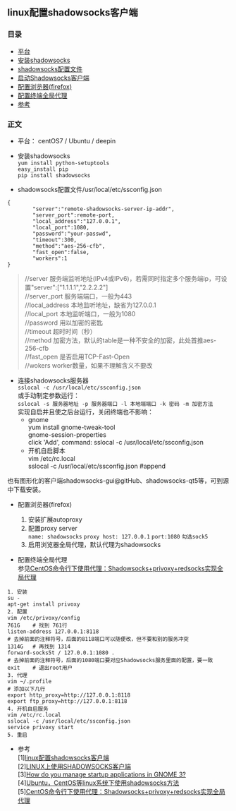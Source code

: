 ## linux配置shadowsocks客户端
### 目录
* [平台](#平台)
* [安装shadowsocks](#安装shadowsocks)
* [shadowsocks配置文件](#shadowsocks配置文件)
* [启动Shadowsocks客户端](#启动Shadowsocks客户端)
* [配置浏览器(firefox)](#配置浏览器(firefox))
* [配置终端全局代理](#配置终端全局代理)
* [参考](#参考)  

### 正文
- 平台： centOS7 / Ubuntu / deepin
- 安装shadowsocks  
  `yum install python-setuptools`  
  `easy_install pip`    
  `pip install shadowsocks`  

- shadowsocks配置文件/usr/local/etc/ssconfig.json
```
{
        "server":"remote-shadowsocks-server-ip-addr",
        "server_port":remote-port,
        "local_address":"127.0.0.1",
        "local_port":1080,
        "password":"your-passwd",
        "timeout":300,
        "method":"aes-256-cfb",
        "fast_open":false,
        "workers":1
}
```

>//server        服务端监听地址(IPv4或IPv6)，若需同时指定多个服务端ip，可设置"server":["1.1.1.1","2.2.2.2"]  
//server_port   服务端端口，一般为443  
//local_address 本地监听地址，缺省为127.0.0.1  
//local_port    本地监听端口，一般为1080  
//password  用以加密的密匙  
//timeout       超时时间（秒）  
//method          加密方法，默认的table是一种不安全的加密，此处首推aes-256-cfb  
//fast_open 是否启用TCP-Fast-Open  
//wokers        worker数量，如果不理解含义不要改   

- 连接shadowsocks服务器  
   `sslocal -c /usr/local/etc/ssconfig.json`  
   或手动制定参数运行：  
   `sslocal -s 服务器地址 -p 服务器端口 -l 本地端端口 -k 密码 -m 加密方法`  
   实现自启并且使之后台运行，关闭终端也不影响：  
    * gnome  
    yum install gnome-tweak-tool   
    gnome-session-properties    
    click 'Add', command: sslocal -c /usr/local/etc/ssconfig.json      
    * 开机自启脚本  
    vim /etc/rc.local  
    sslocal -c /usr/local/etc/ssconfig.json  #append

也有图形化的客户端shadowsocks-gui@gitHub、shadowsocks-qt5等，可到源中下载安装。

- 配置浏览器(firefox)  
  1. 安装扩展autoproxy
  2. 配置proxy server  
  `name: shadowsocks`
  `proxy host: 127.0.0.1`
  `port:1080`
  `勾选sock5`
  3. 启用浏览器全局代理，默认代理为shadowsocks  

- 配置终端全局代理   
参见[CentOS命令行下使用代理：Shadowsocks+privoxy+redsocks实现全局代理](https://laowang.me/centos-global-privoxy.html)
``` 
1. 安装
su -
apt-get install privoxy
2. 配置
vim /etc/privoxy/config
761G	# 找到 761行
listen-address 127.0.0.1:8118
# 去掉前面的注释符号，后面的8118端口可以随便改，但不要和别的服务冲突
1314G	# 再找到 1314
forward-socks5t / 127.0.0.1:1080 .
# 去掉前面的注释符号，后面的1080端口要对应Shadowsocks服务里面的配置，要一致
exit	# 退出root用户
3. 代理
vim ~/.profile
# 添加以下几行
export http_proxy=http://127.0.0.1:8118
export ftp_proxy=http://127.0.0.1:8118
4. 开机自启服务
vim /etc/rc.local
sslocal -c /usr/local/etc/ssconfig.json
service privoxy start
5. 重启
```

- 参考  
[1][linux配置shadowsocks客户端](http://my.oschina.net/u/1432769/blog/619651)  
[2][LINUX上使用SHADOWSOCKS客户端](http://blog.liyibo.org/linux-shadowsocks-client/)  
[3][How do you manage startup applications in GNOME 3?](https://ask.fedoraproject.org/en/question/8926/how-do-you-manage-startup-applications-in-gnome-3/)  
[4][Ubuntu，CentOS等linux系统下使用shadowsocks方法](http://www.shadowsocks.asia/fangfa/28.html)  
[5][CentOS命令行下使用代理：Shadowsocks+privoxy+redsocks实现全局代理](https://laowang.me/centos-global-privoxy.html)
